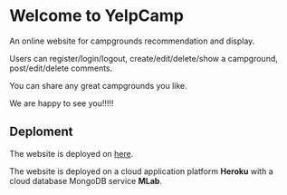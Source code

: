 
# Welcome to YelpCamp
An online website for campgrounds recommendation and display. 

Users can register/login/logout, create/edit/delete/show a campground, post/edit/delete comments.

You can share any great campgrounds you like. 

We are happy to see you!!!!!

## Deploment
The website is deployed on [here](https://boiling-lowlands-77762.herokuapp.com).

The website is deployed on a cloud application platform **Heroku** with a cloud database MongoDB service **MLab**.

